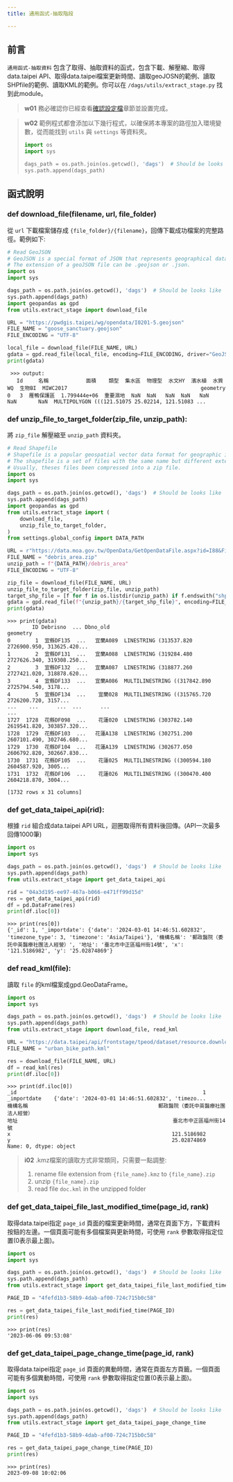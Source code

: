```yaml
---
title: 通用函式-抽取階段

---
```


## 前言
`通用函式-抽取資料` 包含了取得、抽取資料的函式，包含下載、解壓縮、取得data.taipei API、取得data.taipei檔案更新時間、讀取geoJOSN的範例、讀取SHPfile的範例、讀取KML的範例。你可以在 `/dags/utils/extract_stage.py` 找到此module。

> **w01**
> 務必確認你已經查看[確認設定檔](/data-end/dag-config)章節並設置完成。

> **w02**
> 範例程式都會添加以下幾行程式，以確保將本專案的路徑加入環境變數，從而能找到 `utils` 與 `settings` 等資料夾。
> ``` python
> import os
> import sys
>
> dags_path = os.path.join(os.getcwd(), 'dags')  # Should be looks like '.../dags'
> sys.path.append(dags_path)
> ```


## 函式說明
### def download_file(filename, url, file_folder)
從 `url` 下載檔案儲存成 `{file_folder}/{filename}`，回傳下載成功檔案的完整路徑。範例如下:
``` python
# Read GeoJSON
# GeoJSON is a special format of JSON that represents geographical data
# The extension of a geoJSON file can be .geojson or .json.
import os
import sys

dags_path = os.path.join(os.getcwd(), 'dags')  # Should be looks like '.../dags'
sys.path.append(dags_path)
import geopandas as gpd
from utils.extract_stage import download_file

URL = "https://pwdgis.taipei/wg/opendata/I0201-5.geojson"
FILE_NAME = "goose_sanctuary.geojson"
FILE_ENCODING = "UTF-8"

local_file = download_file(FILE_NAME, URL)
gdata = gpd.read_file(local_file, encoding=FILE_ENCODING, driver="GeoJSON")
print(gdata)
```
```
 >>> output:
   Id     名稱            面積    類型  集水區  物理型  水文HY  濱水植  水質WQ  生物BI  MIWC2017                                           geometry
0   3  雁鴨保護區  1.799444e+06  重要濕地  NaN  NaN   NaN  NaN   NaN   NaN       NaN  MULTIPOLYGON (((121.51075 25.02214, 121.51083 ...

```


### def unzip_file_to_target_folder(zip_file, unzip_path):
將 `zip_file` 解壓縮至 `unzip_path` 資料夾。
``` python
# Read Shapefile
# Shapefile is a popular geospatial vector data format for geographic information system software.
# The shapefile is a set of files with the same name but different extensions.
# Usually, theses files been compressed into a zip file.
import os
import sys

dags_path = os.path.join(os.getcwd(), 'dags')  # Should be looks like '.../dags'
sys.path.append(dags_path)
import geopandas as gpd
from utils.extract_stage import (
    download_file,
    unzip_file_to_target_folder,
)
from settings.global_config import DATA_PATH

URL = r"https://data.moa.gov.tw/OpenData/GetOpenDataFile.aspx?id=I88&FileType=SHP&RID=27237"
FILE_NAME = "debris_area.zip"
unzip_path = f"{DATA_PATH}/debris_area"
FILE_ENCODING = "UTF-8"

zip_file = download_file(FILE_NAME, URL)
unzip_file_to_target_folder(zip_file, unzip_path)
target_shp_file = [f for f in os.listdir(unzip_path) if f.endswith("shp")][0]
gdata = gpd.read_file(f"{unzip_path}/{target_shp_file}", encoding=FILE_ENCODING)
print(gdata)
```
```
>>> print(gdata)
        ID Debrisno  ... Dbno_old                                           geometry
0        1  宜縣DF135  ...   宜蘭A089  LINESTRING (313537.820 2726900.950, 313625.420...
1        2  宜縣DF131  ...   宜蘭A088  LINESTRING (319284.480 2727626.340, 319308.250...
2        3  宜縣DF132  ...   宜蘭A087  LINESTRING (318877.260 2727421.020, 318878.620...
3        4  宜縣DF133  ...   宜蘭A086  MULTILINESTRING ((317842.890 2725794.540, 3178...
4        5  宜縣DF134  ...    宜蘭028  MULTILINESTRING ((315765.720 2726200.720, 3157...
...    ...      ...  ...      ...                                                ...
1727  1728  花縣DF098  ...    花蓮020  LINESTRING (303782.140 2619541.820, 303857.320...
1728  1729  花縣DF103  ...   花蓮A138  LINESTRING (302751.200 2607101.490, 302746.680...
1729  1730  花縣DF104  ...   花蓮A139  LINESTRING (302677.050 2606792.820, 302667.830...
1730  1731  花縣DF105  ...    花蓮025  MULTILINESTRING ((300594.180 2604587.920, 3005...
1731  1732  花縣DF106  ...    花蓮026  MULTILINESTRING ((300470.400 2604218.870, 3004...

[1732 rows x 31 columns]
```

### def get_data_taipei_api(rid):
根據 `rid` 組合成data.taipei API URL，迴圈取得所有資料後回傳。(API一次最多回傳1000筆)
``` python
import os
import sys

dags_path = os.path.join(os.getcwd(), 'dags')  # Should be looks like '.../dags'
sys.path.append(dags_path)
from utils.extract_stage import get_data_taipei_api

rid = "04a3d195-ee97-467a-b066-e471ff99d15d"
res = get_data_taipei_api(rid)
df = pd.DataFrame(res)
print(df.iloc[0])
```
```
>>> print(res[0])
{'_id': 1, '_importdate': {'date': '2024-03-01 14:46:51.602832', 'timezone_type': 3, 'timezone': 'Asia/Taipei'}, '機構名稱': '郵政醫院（委託中英醫療社團法人經營）', '地址': '臺北市中正區福州街14號', 'x': '121.5186982', 'y': '25.02874869'}
```

### def read_kml(file):
讀取 `file` 的kml檔案成gpd.GeoDataFrame。
``` python
import os
import sys

dags_path = os.path.join(os.getcwd(), 'dags')  # Should be looks like '.../dags'
sys.path.append(dags_path)
from utils.extract_stage import download_file, read_kml

URL = "https://data.taipei/api/frontstage/tpeod/dataset/resource.download?rid=a69988de-6a49-4956-9220-40ebd7c42800"
FILE_NAME = "urban_bike_path.kml"

res = download_file(FILE_NAME, URL)
df = read_kml(res)
print(df.iloc[0])
```
```
>>> print(df.iloc[0])
_id                                                            1
_importdate    {'date': '2024-03-01 14:46:51.602832', 'timezo...
機構名稱                                          郵政醫院（委託中英醫療社團法人經營）
地址                                                  臺北市中正區福州街14號
x                                                    121.5186982
y                                                    25.02874869
Name: 0, dtype: object
```

> **i02**
> .kmz檔案的讀取方式非常類同，只需要一點調整:
> 1. rename file extension from `{file_name}.kmz` to `{file_name}.zip`
> 2. unzip `{file_name}.zip`
> 3. read file `doc.kml` in the unzipped folder


### def get_data_taipei_file_last_modified_time(page_id, rank)
取得data.taipei指定 `page_id` 頁面的檔案更新時間，通常在頁面下方，下載資料按鈕的左邊。一個頁面可能有多個檔案與更新時間，可使用 `rank` 參數取得指定位置(0表示最上面)。
``` python
import os
import sys

dags_path = os.path.join(os.getcwd(), 'dags')  # Should be looks like '.../dags'
sys.path.append(dags_path)
from utils.extract_stage import get_data_taipei_file_last_modified_time

PAGE_ID = "4fefd1b3-58b9-4dab-af00-724c715b0c58"

res = get_data_taipei_file_last_modified_time(PAGE_ID)
print(res)
```
```
>>> print(res)
'2023-06-06 09:53:08'
```

### def get_data_taipei_page_change_time(page_id, rank)
取得data.taipei指定 `page_id` 頁面的異動時間，通常在頁面左方頁籤。一個頁面可能有多個異動時間，可使用 `rank` 參數取得指定位置(0表示最上面)。
``` python
import os
import sys

dags_path = os.path.join(os.getcwd(), 'dags')  # Should be looks like '.../dags'
sys.path.append(dags_path)
from utils.extract_stage import get_data_taipei_page_change_time

PAGE_ID = "4fefd1b3-58b9-4dab-af00-724c715b0c58"

res = get_data_taipei_page_change_time(PAGE_ID)
print(res)
```
```
>>> print(res)
2023-09-08 10:02:06
```